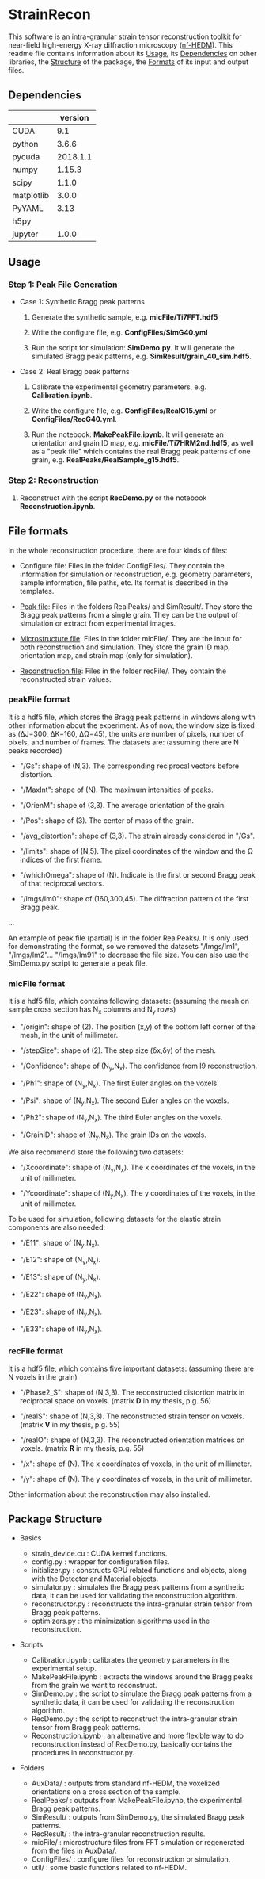# StrainRecon
This software is an intra-granular strain tensor reconstruction toolkit for near-field high-energy X-ray diffraction microscopy ([nf-HEDM](https://www.andrew.cmu.edu/user/suter/3dxdm/3dxdm.html)). This readme file contains information about its [Usage](#usage), its [Dependencies](#dependencies) on other libraries, the [Structure](#package-structure) of the package, the [Formats](#file-formats) of its input and output files.

## Dependencies
|            | version |
| ------------- | ------------- |
| CUDA       | 9.1     |
| python     | 3.6.6   |
| pycuda     | 2018.1.1|
| numpy      | 1.15.3  |
| scipy      | 1.1.0   |
| matplotlib | 3.0.0   |
| PyYAML     | 3.13    |
| h5py       |         |
| jupyter    | 1.0.0   |


## Usage

### Step 1: Peak File Generation

- Case 1: Synthetic Bragg peak patterns
    1. Generate the synthetic sample, e.g. __micFile/Ti7FFT.hdf5__
    
    2. Write the configure file, e.g. __ConfigFiles/SimG40.yml__
    
    3. Run the script for simulation: __SimDemo.py__.
       It will generate the simulated Bragg peak patterns, e.g. __SimResult/grain_40_sim.hdf5__.
       
 - Case 2: Real Bragg peak patterns
    1. Calibrate the experimental geometry parameters, e.g. __Calibration.ipynb__.
    
    2. Write the configure file, e.g. __ConfigFiles/RealG15.yml__ or __ConfigFiles/RecG40.yml__.
    
    3. Run the notebook: __MakePeakFile.ipynb__.
    It will generate an orientation and grain ID map, e.g. __micFile/Ti7HRM2nd.hdf5__, as well as a "peak file" which contains the real Bragg peak patterns of one grain, e.g. __RealPeaks/RealSample_g15.hdf5__.


### Step 2: Reconstruction

1. Reconstruct with the script __RecDemo.py__ or the notebook __Reconstruction.ipynb__.

  
## File formats
In the whole reconstruction procedure, there are four kinds of files:

- Configure file: Files in the folder ConfigFiles/. They contain the information for simulation or reconstruction, e.g. geometry parameters, sample information, file paths, etc. Its format is described in the templates.

- [Peak file](#peakfile-format): Files in the folders RealPeaks/ and SimResult/. They store the Bragg peak patterns from a single grain. They can be the output of simulation or extract from experimental images.

- [Microstructure file](#micfile-format): Files in the folder micFile/. They are the input for both reconstruction and simulation. They store the grain ID map, orientation map, and strain map (only for simulation).

- [Reconstruction file](#recfile-format): Files in the folder recFile/. They contain the reconstructed strain values.

### peakFile format
It is a hdf5 file, which stores the Bragg peak patterns in windows along with other information about the experiment. As of now, the window size is fixed as (&Delta;J=300, &Delta;K=160, &Delta;&Omega;=45), the units are number of pixels, number of pixels, and number of frames. The datasets are: (assuming there are N peaks recorded)

- "/Gs": shape of (N,3). The corresponding reciprocal vectors before distortion. 

- "/MaxInt": shape of (N). The maximum intensities of peaks.

- "/OrienM": shape of (3,3). The average orientation of the grain.

- "/Pos": shape of (3). The center of mass of the grain.

- "/avg_distortion": shape of (3,3). The strain already considered in "/Gs".

- "/limits": shape of (N,5). The pixel coordinates of the window and the &Omega; indices of the first frame.

- "/whichOmega": shape of (N). Indicate is the first or second Bragg peak of that reciprocal vectors.

- "/Imgs/Im0": shape of (160,300,45). The diffraction pattern of the first Bragg peak.

...

An example of peak file (partial) is in the folder RealPeaks/. It is only used for demonstrating the format, so we removed the datasets "/Imgs/Im1", "/Imgs/Im2"... "/Imgs/Im91" to decrease the file size. You can also use the SimDemo.py script to generate a peak file.

### micFile format
It is a hdf5 file, which contains following datasets: (assuming the mesh on sample cross section  has N<sub>x</sub> columns and N<sub>y</sub> rows)

- "/origin": shape of (2). The position (x,y) of the bottom left corner of the mesh, in the unit of millimeter.

- "/stepSize": shape of (2). The step size (&delta;x,&delta;y) of the mesh.

- "/Confidence": shape of (N<sub>y</sub>,N<sub>x</sub>). The confidence from I9 reconstruction.

- "/Ph1": shape of (N<sub>y</sub>,N<sub>x</sub>). The first Euler angles on the voxels.

- "/Psi": shape of (N<sub>y</sub>,N<sub>x</sub>). The second Euler angles on the voxels.

- "/Ph2": shape of (N<sub>y</sub>,N<sub>x</sub>). The third Euler angles on the voxels.

- "/GrainID": shape of (N<sub>y</sub>,N<sub>x</sub>). The grain IDs on the voxels.

We also recommend store the following two datasets:

- "/Xcoordinate": shape of (N<sub>y</sub>,N<sub>x</sub>). The x coordinates of the voxels, in the unit of millimeter.

- "/Ycoordinate": shape of (N<sub>y</sub>,N<sub>x</sub>). The y coordinates of the voxels, in the unit of millimeter.

To be used for simulation, following datasets for the elastic strain components are also needed:

- "/E11": shape of (N<sub>y</sub>,N<sub>x</sub>).

- "/E12": shape of (N<sub>y</sub>,N<sub>x</sub>).

- "/E13": shape of (N<sub>y</sub>,N<sub>x</sub>).

- "/E22": shape of (N<sub>y</sub>,N<sub>x</sub>).

- "/E23": shape of (N<sub>y</sub>,N<sub>x</sub>).

- "/E33": shape of (N<sub>y</sub>,N<sub>x</sub>).

### recFile format
It is a hdf5 file, which contains five important datasets: (assuming there are N voxels in the grain)

- "/Phase2_S": shape of (N,3,3). The reconstructed distortion matrix in reciprocal space on voxels. (matrix __D__ in my thesis, p.g. 56)

- "/realS": shape of (N,3,3). The reconstructed strain tensor on voxels. (matrix __V__ in my thesis, p.g. 55)

- "/realO": shape of (N,3,3). The reconstructed orientation matrices on voxels. (matrix __R__ in my thesis, p.g. 55)

- "/x": shape of (N). The x coordinates of voxels, in the unit of millimeter.

- "/y": shape of (N). The y coordinates of voxels, in the unit of millimeter.

Other information about the reconstruction may also installed.

## Package Structure
- Basics
    - strain_device.cu : CUDA kernel functions.
    - config.py : wrapper for configuration files.
    - initializer.py : constructs GPU related functions and objects, along with the Detector and Material objects.
    - simulator.py : simulates the Bragg peak patterns from a synthetic data, it can be used for validating the reconstruction algorithm.
    - reconstructor.py : reconstructs the intra-granular strain tensor from Bragg peak patterns.
    - optimizers.py : the minimization algorithms used in the reconstruction.
    
- Scripts
    - Calibration.ipynb : calibrates the geometry parameters in the experimental setup.
    - MakePeakFile.ipynb : extracts the windows around the Bragg peaks from the grain we want to reconstruct. 
    - SimDemo.py : the script to simulate the Bragg peak patterns from a synthetic data, it can be used for validating the reconstruction algorithm.
    - RecDemo.py : the script to reconstruct the intra-granular strain tensor from Bragg peak patterns.
    - Reconstruction.ipynb : an alternative and more flexible way to do reconstruction instead of RecDemo.py, basically contains the procedures in reconstructor.py.
    
- Folders
    - AuxData/ : outputs from standard nf-HEDM, the voxelized orientations on a cross section of the sample.
    - RealPeaks/ : outputs from MakePeakFile.ipynb, the experimental Bragg peak patterns.
    - SimResult/ : outputs from SimDemo.py, the simulated Bragg peak patterns.
    - RecResult/ : the intra-granular reconstruction results.
    - micFile/ : microstructure files from FFT simulation or regenerated from the files in AuxData/.
    - ConfigFiles/ : configure files for reconstruction or simulation.
    - util/ : some basic functions related to nf-HEDM.
  




